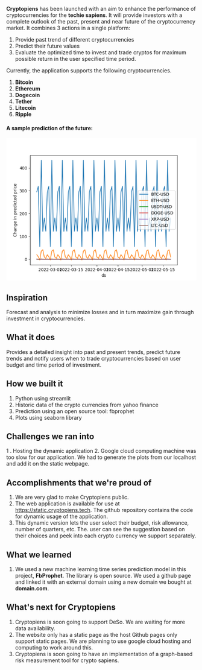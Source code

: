 **Cryptopiens** has been launched with an aim to enhance the performance of cryptocurrencies for the **techie sapiens**. It will provide investors with a complete outlook of the past, present and near future of the cryptocurrency market. It combines 3 actions in a single platform:
1. Provide past trend of different cryptocurrencies
2. Predict their future values
3. Evaluate the optimized time to invest and trade cryptos for maximum possible return in the user specified time period.

Currently, the application supports the following cryptocurrencies.
1. **Bitcoin**
2. **Ethereum**
3. **Dogecoin**
4. **Tether**
5. **Litecoin**
6. **Ripple**

#### A sample prediction of the future:
![alt text](predictSuggest.png)

## Inspiration
Forecast and analysis to minimize losses and in turn maximize gain through investment in cryptocurrencies.

## What it does
Provides a detailed insight into past and present trends, predict future trends and notify users when to trade cryptocurrencies based on user budget and time period of investment.

## How we built it
1. Python using streamlit
2. Historic data of the crypto currencies from yahoo finance
3. Prediction using an open source tool: fbprophet
4. Plots using seaborn library

## Challenges we ran into
1 . Hosting the dynamic application 
2. Google cloud computing machine was too slow for our application. We had to generate the plots from our localhost and add it on the static webpage.

## Accomplishments that we're proud of
1. We are very glad to make Cryptopiens public. 
2. The web application is available for use at https://static.cryptopiens.tech. The github repository contains the code for dynamic usage of the application. 
3. This dynamic version lets the user select their budget, risk allowance, number of quarters, etc. The. user can see the suggestion based on their choices and peek into each crypto currency we support separately.

## What we learned
1. We used a new machine learning time series prediction model in this project, **FbProphet**. The library is open source. We used a github page and linked it with an external domain using a new domain we bought at **domain.com**.

## What's next for Cryptopiens
1. Cryptopiens is soon going to support DeSo. We are waiting for more data availability.
2. The website only has a static page as the host Github pages only support static pages. We are planning to use google cloud hosting and computing to work around this.
3. Cryptopiens is soon going to have an implementation of a graph-based risk measurement tool for crypto sapiens.